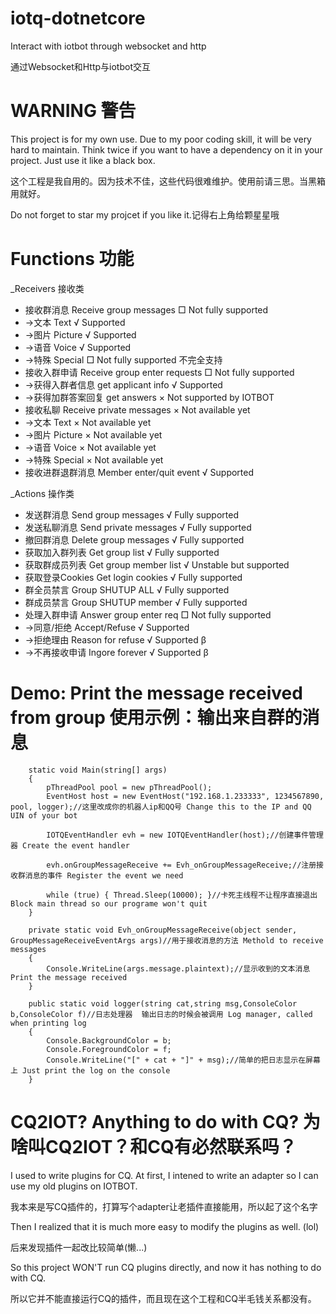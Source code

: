 # iotq-dotnetcore
Interact with iotbot through websocket and http

通过Websocket和Http与iotbot交互

# WARNING 警告
This project is for my own use. Due to my poor coding skill, it will be very hard to maintain.
Think twice if you want to have a dependency on it in your project. Just use it like a black box.

这个工程是我自用的。因为技术不佳，这些代码很难维护。使用前请三思。当黑箱用就好。

Do not forget to star my projcet if you like it.记得右上角给颗星星哦

# Functions 功能

_Receivers 接收类

- 接收群消息 Receive group messages         □ Not fully supported
-  ->文本 Text    √ Supported
-  ->图片 Picture √ Supported
-  ->语音 Voice   √ Supported
-  ->特殊 Special □ Not fully supported 不完全支持
- 接收入群申请 Receive group enter requests □ Not fully supported
-  ->获得入群者信息 get applicant info      √ Supported
-  ->获得加群答案回复 get answers           × Not supported by IOTBOT
- 接收私聊 Receive private messages         × Not available yet
-  ->文本 Text    × Not available yet
-  ->图片 Picture × Not available yet
-  ->语音 Voice   × Not available yet
-  ->特殊 Special × Not available yet
- 接收进群退群消息 Member enter/quit event  √ Supported   

_Actions 操作类

- 发送群消息 Send group messages            √ Fully supported
- 发送私聊消息 Send private messages        √ Fully supported
- 撤回群消息 Delete group messages          √ Fully supported
- 获取加入群列表 Get group list             √ Fully supported
- 获取群成员列表 Get group member list      √ Unstable but supported
- 获取登录Cookies Get login cookies         √ Fully supported
- 群全员禁言 Group SHUTUP ALL               √ Fully supported
- 群成员禁言 Group SHUTUP member            √ Fully supported
- 处理入群申请 Answer group enter req       □ Not fully supported
- ->同意/拒绝  Accept/Refuse      √ Supported
- ->拒绝理由 Reason for refuse    √ Supported β
- ->不再接收申请 Ingore forever   √ Supported β

# Demo: Print the message received from group 使用示例：输出来自群的消息

        static void Main(string[] args)
        {
            pThreadPool pool = new pThreadPool();
            EventHost host = new EventHost("192.168.1.233333", 1234567890, pool, logger);//这里改成你的机器人ip和QQ号 Change this to the IP and QQ UIN of your bot

            IOTQEventHandler evh = new IOTQEventHandler(host);//创建事件管理器 Create the event handler

            evh.onGroupMessageReceive += Evh_onGroupMessageReceive;//注册接收群消息的事件 Register the event we need

            while (true) { Thread.Sleep(10000); }//卡死主线程不让程序直接退出 Block main thread so our programe won't quit
        }

        private static void Evh_onGroupMessageReceive(object sender, GroupMessageReceiveEventArgs args)//用于接收消息的方法 Methold to receive messages
        {
            Console.WriteLine(args.message.plaintext);//显示收到的文本消息 Print the message received
        }

        public static void logger(string cat,string msg,ConsoleColor b,ConsoleColor f)//日志处理器  输出日志的时候会被调用 Log manager, called when printing log
        {
            Console.BackgroundColor = b;
            Console.ForegroundColor = f;
            Console.WriteLine("[" + cat + "]" + msg);//简单的把日志显示在屏幕上 Just print the log on the console
        }

# CQ2IOT? Anything to do with CQ?  为啥叫CQ2IOT？和CQ有必然联系吗？

I used to write plugins for CQ. At first, I intened to write an adapter so I can use my old plugins on IOTBOT.

我本来是写CQ插件的，打算写个adapter让老插件直接能用，所以起了这个名字

Then I realized that it is much more easy to modify the plugins as well. (lol)

后来发现插件一起改比较简单(懒...)

So this project WON'T run CQ plugins directly, and now it has nothing to do with CQ.

所以它并不能直接运行CQ的插件，而且现在这个工程和CQ半毛钱关系都没有。

